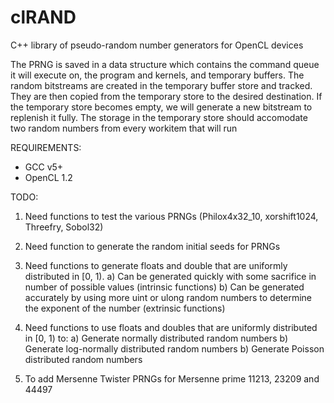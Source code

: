 # clRAND
C++ library of pseudo-random number generators for OpenCL devices

The PRNG is saved in a data structure which contains the command
queue it will execute on, the program and kernels, and temporary
buffers. The random bitstreams are created in the temporary
buffer store and tracked. They are then copied from the
temporary store to the desired destination. If the temporary
store becomes empty, we will generate a new bitstream to
replenish it fully. The storage in the temporary store should
accomodate two random numbers from every workitem that will run

REQUIREMENTS:
- GCC v5+
- OpenCL 1.2

TODO:
1) Need functions to test the various PRNGs (Philox4x32_10,
   xorshift1024, Threefry, Sobol32)

2) Need function to generate the random initial seeds for PRNGs

3) Need functions to generate floats and double that are
   uniformly distributed in [0, 1).
    a) Can be generated quickly with some sacrifice in
       number of possible values (intrinsic functions)
    b) Can be generated accurately by using more uint or ulong
       random numbers to determine the exponent of the number
       (extrinsic functions)

4) Need functions to use floats and doubles that are
   uniformly distributed in [0, 1) to:
    a) Generate normally distributed random numbers
    b) Generate log-normally distributed random numbers
    b) Generate Poisson distributed random numbers

5) To add Mersenne Twister PRNGs for Mersenne prime 11213, 23209 and 44497
